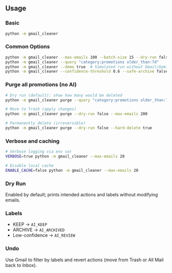 ## Usage

### Basic
```bash
python -m gmail_cleaner
```

### Common Options
```bash
python -m gmail_cleaner --max-emails 100 --batch-size 15 --dry-run false
python -m gmail_cleaner --query "category:promotions older_than:7d"
python -m gmail_cleaner --demo true  # Simulated run without Gmail/Gemini
python -m gmail_cleaner --confidence-threshold 0.6 --safe-archive false  # AI DELETE moves to Trash when confidence>=0.6
```

### Purge all promotions (no AI)
```bash
# Dry run (default): show how many would be deleted
python -m gmail_cleaner purge --query "category:promotions older_than:7d"

# Move to Trash (apply changes)
python -m gmail_cleaner purge --dry-run false --max-emails 200

# Permanently delete (irreversible)
python -m gmail_cleaner purge --dry-run false --hard-delete true
```

### Verbose and caching
```bash
# Verbose logging via env var
VERBOSE=true python -m gmail_cleaner --max-emails 20

# Disable local cache
ENABLE_CACHE=false python -m gmail_cleaner --max-emails 20
```

### Dry Run
Enabled by default; prints intended actions and labels without modifying emails.

### Labels
- KEEP -> `AI_KEEP`
- ARCHIVE -> `AI_ARCHIVED`
- Low-confidence -> `AI_REVIEW`

### Undo
Use Gmail to filter by labels and revert actions (move from Trash or All Mail back to Inbox).


